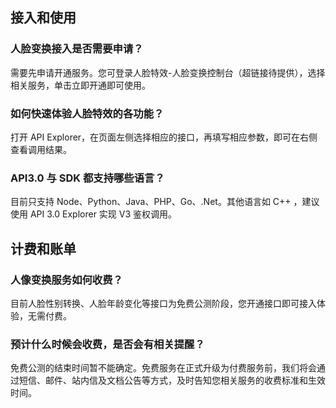 ## 接入和使用
### 人脸变换接入是否需要申请？
需要先申请开通服务。您可登录人脸特效-人脸变换控制台（超链接待提供），选择相关服务，单击立即开通即可使用。 

### 如何快速体验人脸特效的各功能？
打开 API Explorer，在页面左侧选择相应的接口，再填写相应参数，即可在右侧查看调用结果。

### API3.0 与 SDK 都支持哪些语言？
目前只支持 Node、Python、Java、PHP、Go、.Net。其他语言如 C++ ，建议使用 API 3.0 Explorer 实现 V3 鉴权调用。

## 计费和账单
### 人像变换服务如何收费？
目前人脸性别转换、人脸年龄变化等接口为免费公测阶段，您开通接口即可接入体验，无需付费。

### 预计什么时候会收费，是否会有相关提醒？
免费公测的结束时间暂不能确定。免费服务在正式升级为付费服务前，我们将会通过短信、邮件、站内信及文档公告等方式，及时告知您相关服务的收费标准和生效时间。
